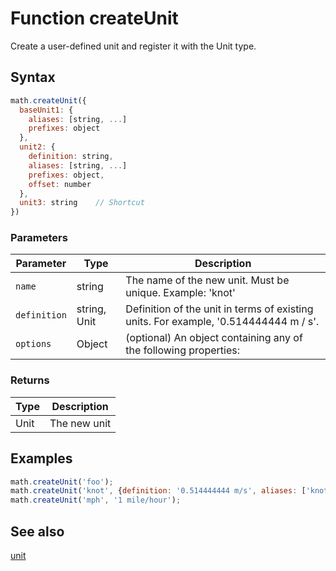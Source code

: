 <!-- Note: This file is automatically generated from source code comments. Changes made in this file will be overridden. -->

# Function createUnit

Create a user-defined unit and register it with the Unit type.


## Syntax

```js
math.createUnit({
  baseUnit1: {
    aliases: [string, ...]
    prefixes: object
  },
  unit2: {
    definition: string,
    aliases: [string, ...]
    prefixes: object,
    offset: number
  },
  unit3: string    // Shortcut
})
```

### Parameters

Parameter | Type | Description
--------- | ---- | -----------
`name` | string | The name of the new unit. Must be unique. Example: 'knot'
`definition` | string, Unit | Definition of the unit in terms of existing units. For example, '0.514444444 m / s'.
`options` | Object | (optional) An object containing any of the following properties:

### Returns

Type | Description
---- | -----------
Unit | The new unit


## Examples

```js
math.createUnit('foo');
math.createUnit('knot', {definition: '0.514444444 m/s', aliases: ['knots', 'kt', 'kts']});
math.createUnit('mph', '1 mile/hour');
```


## See also

[unit](unit.md)
